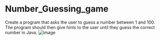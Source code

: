 # Number_Guessing_game
Create a program that asks the user to guess a number between 1 and 100. The program should then give hints to the user until they guess the correct number in Java.
![image](https://github.com/CodeNova-Kumar/Number_Guessing_game/assets/100727128/da64d9b5-7c37-4bc1-a76a-2c46059648cc)
